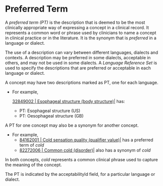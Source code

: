 # Preferred Term

A _preferred term (PT)_ is the description that is deemed to be the most clinically appropriate way of expressing a concept in a clinical record. It represents a common word or phrase used by clinicians to name a concept in clinical practice or in the literature. It is the synonym that is _preferred_ in a language or dialect.

The use of a description can vary between different languages, dialects and contexts. A description may be preferred in some dialects, acceptable in others, and may not be used in some dialects. A _Language Reference Set_ is used to specify the descriptions that are preferred or acceptable in each language or dialect.

A concept may have two descriptions marked as PT, one for each language.&#x20;

*   For example,&#x20;

    [32849002 | Esophageal structure (body structure)|](http://snomed.info/id/32849002) has:

    * PT: Esophageal structure (US)
    * PT: Oesophageal structure (GB)

A PT for one concept may also be a synonym for another concept.

* For example,&#x20;
  * [84162001 | Cold sensation quality (qualifier value)|](http://snomed.info/id/84162001) has a preferred term of _cold_
  * [82272006 | Common cold (disorder)|](http://snomed.info/id/82272006) also has a synonym of _cold_

In both concepts, _cold_ represents a common clinical phrase used to capture the meaning of the concept.

The PT is indicated by the acceptabilityId field, for a particular language or dialect. &#x20;
